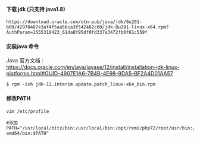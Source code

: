 #### 下载 jdk (只支持 java1.8)

```
https://download.oracle.com/otn-pub/java/jdk/8u201-b09/42970487e3af4f5aa5bca3f542482c60/jdk-8u201-linux-x64.rpm?AuthParam=1555310423_61da8f95df0fd337a3472fb0f61c559f
```



#### 安装java 命令

Java 官方文档 : https://docs.oracle.com/en/java/javase/12/install/installation-jdk-linux-platforms.html#GUID-4907E1A6-7B4B-4E98-9DA5-BF2A4D01AA57

```shell
$ rpm -ivh jdk-12.interim.update.patch_linux-x64_bin.rpm
```



#### 修改PATH

```shell
vim /etc/profile

#添加
PATH="/usr/local/bitz/bin:/usr/local/bin:/opt/remi/php72/root/usr/bin:/usr/java/jdk1.8.0_201-amd64/bin:$PATH"

```



